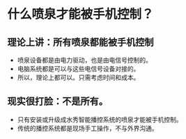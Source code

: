 # 什么喷泉才能被手机控制？

## 理论上讲：所有喷泉都能被手机控制
- 喷泉设备都是由电力驱动，也是由电信号控制的。
- 电脑系统都是可以与这些电信号设备对接的。
- 所以，理论上都可以。只需考虑时间和成本。

## 现实很打脸：不是所有。
- 只有安装或升级成水秀智能播控系统的喷泉才能被手机控制。
- 传统的播控系统都是现场手工操作，不与外界沟通。